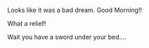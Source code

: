 Looks like it was a bad dream. Good Morning!!

What a relief!

Wait you have a sword under your bed....

